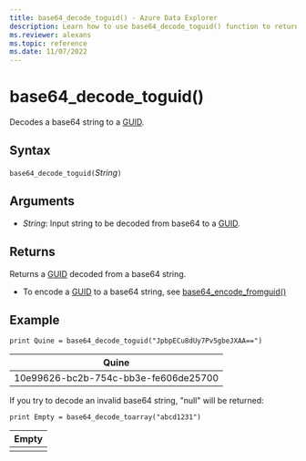 ```yaml
---
title: base64_decode_toguid() - Azure Data Explorer
description: Learn how to use base64_decode_toguid() function to return a GUID from a base64 string. 
ms.reviewer: alexans
ms.topic: reference 
ms.date: 11/07/2022
---
```

# base64_decode_toguid()

Decodes a base64 string to a [GUID](./scalar-data-types/guid.md).

## Syntax

`base64_decode_toguid(`*String*`)`

## Arguments

* *String*: Input string to be decoded from base64 to a [GUID](./scalar-data-types/guid.md).

## Returns

Returns a [GUID](./scalar-data-types/guid.md) decoded from a base64 string.

* To encode a [GUID](./scalar-data-types/guid.md) to a base64 string, see [base64_encode_fromguid()](base64-encode-fromguid-function.md)

## Example

<!-- csl: https://help.kusto.windows.net/Samples -->
```kusto
print Quine = base64_decode_toguid("JpbpECu8dUy7Pv5gbeJXAA==")  
```

|Quine|
|-----|
|10e99626-bc2b-754c-bb3e-fe606de25700|

If you try to decode an invalid base64 string, "null" will be returned:

<!-- csl: https://help.kusto.windows.net/Samples -->
```kusto
print Empty = base64_decode_toarray("abcd1231")
```

|Empty|
|-----|
||
